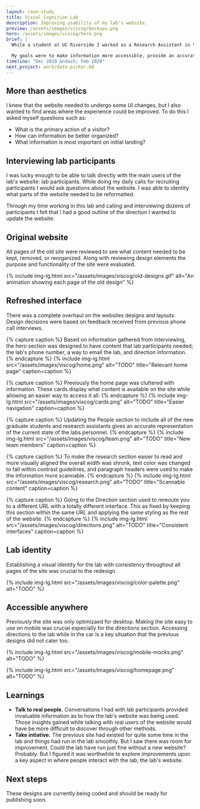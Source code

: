 ```yaml
---
layout: case-study
title: Visual Cognition Lab
description: Improving usability of my lab's website.
preview: /assets/images/viscog/mockups.png
hero: /assets/images/viscog/hero.png
brief: |
  While a student at UC Riverside I worked as a Research Assistant in the Visual Cognition Lab. While working there I noticed that our website could use some updating to provide a better experience for the lab's participants.

  My goals were to make information more accessible, provide an accurate representation of the current state of the lab, and give the lab a new brand identity.
timeline: "Dec 2019 &ndash; Feb 2020"
next_project: work/date-picker.md
---
```


## More than aesthetics

I knew that the website needed to undergo some UI changes, but I also wanted to find areas where the experience could be improved. To do this I asked myself questions such as:

- What is the primary action of a visitor?
- How can information be better organized?
- What information is most important on initial landing?

## Interviewing lab participants

I was lucky enough to be able to talk directly with the main users of the lab's website: lab participants. While doing my daily calls for recruiting participants I would ask questions about the website. I was able to identity what parts of the website needed to be reformatted.

Through my time working in this lab and calling and interviewing dozens of participants I felt that I had a good outline of the direction I wanted to update the website.

## Original website

All pages of the old site were reviewed to see what content needed to be kept, removed, or reorganized. Along with reviewing design elements the purpose and functionality of the site were evaluated.

{%
  include
  img-lg.html
  src="/assets/images/viscog/old-designs.gif"
  alt="An animation showing each page of the old design"
%}

## Refreshed interface

There was a complete overhaul on the websites designs and layouts. Design decisions were based on feedback received from previous phone call interviews.

{% capture caption %}
Based on information gathered from interviewing, the hero section was designed to have content that lab participants needed; the lab's phone number, a way to email the lab, and direction information.
{% endcapture %}
{%
  include
  img-lg.html
  src="/assets/images/viscog/home.png"
  alt="TODO"
  title="Relevant home page"
  caption=caption
%}

{% capture caption %}
Previously the home page was cluttered with information. These cards display what content is available on the site while allowing an easier way to access it all.
{% endcapture %}
{%
  include
  img-lg.html
  src="/assets/images/viscog/cards.png"
  alt="TODO"
  title="Easier navigation"
  caption=caption
%}

{% capture caption %}
Updating the People section to include all of the new graduate students and research assistants gives an accurate representation of the current state of the labs personnel.
{% endcapture %}
{%
  include
  img-lg.html
  src="/assets/images/viscog/team.png"
  alt="TODO"
  title="New team members"
  caption=caption
%}

{% capture caption %}
To make the research section easier to read and more visually aligned the overall width was shrunk, text color was changed to fall within contrast guidelines, and paragraph headers were used to make the information more scannable.
{% endcapture %}
{%
  include
  img-lg.html
  src="/assets/images/viscog/research.png"
  alt="TODO"
  title="Scannable content"
  caption=caption
%}

{% capture caption %}
Going to the Direction section used to rereoute you to a different URL with a totally different interface. This as fixed by keeping this section within the same URL and applying the same styling as the rest of the website.
{% endcapture %}
{%
  include
  img-lg.html
  src="/assets/images/viscog/directions.png"
  alt="TODO"
  title="Consistent interfaces"
  caption=caption
%}

## Lab identity

Establishing a visual identity for the lab with consistency throughout all pages of the site was crucial to the redesign.

{%
  include
  img-lg.html
  src="/assets/images/viscog/color-palette.png"
  alt="TODO"
%}

## Accessible anywhere

Previously the site was only optimizaed for desktop. Making the site easy to use on mobile was crucial especially for the directions section. Accessing directions to the lab while in the car is a key situation that the previous designs did not cater too.

{%
  include
  img-lg.html
  src="/assets/images/viscog/mobile-mocks.png"
  alt="TODO"
%}

{%
  include
  img-lg.html
  src="/assets/images/viscog/homepage.png"
  alt="TODO"
%}

## Learnings

- <span class="text-white">**Talk to real people.**</span> Conversations I had with lab participants provided invaluable information as to how the lab's website was being used. Those insights gained while talking with real users of the website would have be more difficult to discover through other methods.
- <span class="text-white">**Take intiative.**</span> The previous site had existed for quite some time in the lab and things had run in the lab smoothly. But I saw there was room for improvement. Could the lab have run just fine without a new website? Probably. But I figured it was worthwhile to explore improvements upon a key aspect in where people interact with the lab; the lab's website.

## Next steps

These designs are currently being coded and should be ready for publishing soon.
